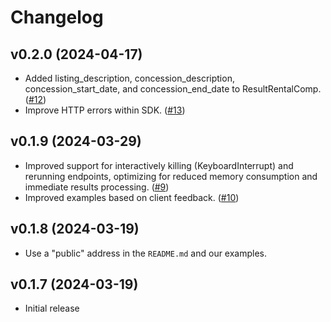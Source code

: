 # Changelog

## v0.2.0 (2024-04-17)

* Added listing_description, concession_description, concession_start_date, and concession_end_date to ResultRentalComp.
  ([#12](https://github.com/opendoor-labs/open-exchange-python/pull/12))
* Improve HTTP errors within SDK. ([#13](https://github.com/opendoor-labs/open-exchange-python/pull/14))

## v0.1.9 (2024-03-29)

* Improved support for interactively killing (KeyboardInterrupt) and rerunning endpoints, optimizing for reduced memory
  consumption and immediate results processing. ([#9](https://github.com/opendoor-labs/open-exchange-python/pull/9))
* Improved examples based on client feedback. ([#10](https://github.com/opendoor-labs/open-exchange-python/pull/10))

## v0.1.8 (2024-03-19)

* Use a "public" address in the `README.md` and our examples.

## v0.1.7 (2024-03-19)

* Initial release

